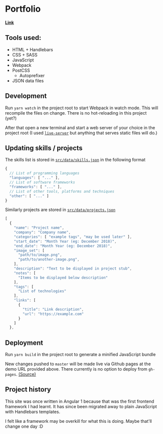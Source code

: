 # Portfolio

**[Link](https://pakkudon.github.io)**

## Tools used:
- HTML + Handlebars
- CSS + SASS
- JavaScript
- Webpack
- PostCSS
  - Autoprefixer
- JSON data files

## Development
Run `yarn watch` in the project root to start Webpack in watch mode. This will recompile the files on change. There is no hot-reloading in this project (yet?)

After that open a new terminal and start a web server of your choice in the project root (I used [`live-server`](https://www.npmjs.com/package/live-server) but anything that serves static files will do.)

## Updating skills / projects
The skills list is stored in [`src/data/skills.json`](src/data/skills.json) in the following format
```js
{
  // List of programming languages
  "languages": [ "..." ],
  // List of software frameworks
  "frameworks": [ "..." ],
  // List of other tools, platforms and techniques
  "other": [ "..." ]
}
```

Similarly projects are stored in [`src/data/projects.json`](src/data/projects.json)
```js
[
  {
    "name": "Project name",
    "company": "Company name",
    "categories": [ "example tags", "may be used later" ],
    "start_date": "Month Year (eg: December 2018)",
    "end_date": "Month Year (eg: December 2018)",
    "image_set": [
      "path/to/image.png",
      "path/to/another-image.png",
    ],
    "description": "Text to be displayed in project stub",
    "notes": [
      "Items to be displayed below description"
    ],
    "tags": [
      "List of technologies"
    ],
    "links": [
      {
        "title": "Link description",
        "url": "https://example.com"
      }
    ]
  },
```

## Deployment
Run `yarn build` in the project root to generate a minified JavaScript bundle

New changes pushed to `master` will be made live via Github pages at the demo URL provided above. There currently is no option to deploy from `gh-pages`. [(Source)](https://help.github.com/articles/user-organization-and-project-pages/#user-and-organization-pages-sites)

## Project history
This site was once written in Angular 1 because that was the first frontend framework I had learnt. It has since been migrated away to plain JavaScript with Handlebars templates.

I felt like a framework may be overkill for what this is doing. Maybe that'll change one day :D
